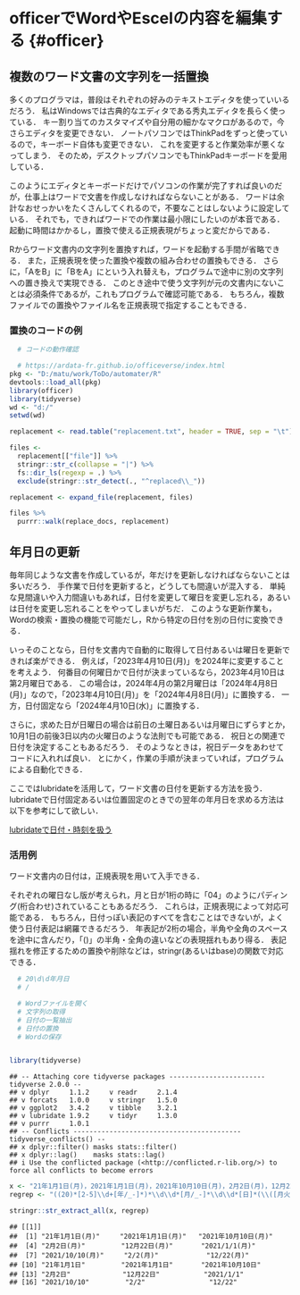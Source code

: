 # officerでWordやEscelの内容を編集する {#officer}

<!--
<a href=""></a>
[Preface](#)
-->


## 複数のワード文書の文字列を一括置換

多くのプログラマは，普段はそれぞれの好みのテキストエディタを使っていいるだろう．
私はWindowsでは古典的なエディタである秀丸エディタを長らく使っている．
キー割り当てのカスタマイズや自分用の細かなマクロがあるので，今さらエディタを変更できない．
ノートパソコンではThinkPadをずっと使っているので，キーボード自体も変更できない．
これを変更すると作業効率が悪くなってしまう．
そのため，デスクトップパソコンでもThinkPadキーボードを愛用している．

このようにエディタとキーボードだけでパソコンの作業が完了すれば良いのだが，仕事上はワードで文書を作成しなければならないことがある．
ワードは余計なおせっかいをたくさんしてくれるので，不要なことはしないように設定している．
それでも，できればワードでの作業は最小限にしたいのが本音である．
起動に時間はかかるし，置換で使える正規表現がちょっと変だからである．

Rからワード文書内の文字列を置換すれば，ワードを起動する手間が省略できる．
また，正規表現を使った置換や複数の組み合わせの置換もできる．
さらに，「AをB」に「BをA」にという入れ替えも，プログラムで途中に別の文字列への置き換えで実現できる．
このとき途中で使う文字列が元の文書内にないことは必須条件であるが，これもプログラムで確認可能である．
もちろん，複数ファイルでの置換やファイル名を正規表現で指定することもできる．

<!--
  # なお，VBAでマクロを使えば，複数ファイルの文字列置ができる．
  # その場合，1つの組み合わせだけでなく，複数の組み合わせの置換もできるだろう．
  # VBAのマクロと同様のことをRから実行してみる．
-->

### 置換のコードの例




```r
  # コードの動作確認

  # https://ardata-fr.github.io/officeverse/index.html
pkg <- "D:/matu/work/ToDo/automater/R"
devtools::load_all(pkg)
library(officer)
library(tidyverse)
wd <- "d:/"
setwd(wd)

replacement <- read.table("replacement.txt", header = TRUE, sep = "\t")

files <- 
  replacement[["file"]] %>%
  stringr::str_c(collapse = "|") %>%
  fs::dir_ls(regexp = .) %>%
  exclude(stringr::str_detect(., "^replaced\\_"))

replacement <- expand_file(replacement, files)

files %>%
  purrr::walk(replace_docs, replacement)
```

## 年月日の更新

毎年同じような文書を作成しているが，年だけを更新しなければならないことは多いだろう．
手作業で日付を更新すると，どうしても間違いが混入する．
単純な見間違いや入力間違いもあれば，日付を変更して曜日を変更し忘れる，あるいは日付を変更し忘れることをやってしまいがちだ．
このような更新作業も，Wordの検索・置換の機能で可能だし，Rから特定の日付を別の日付に変換できる．

いっそのことなら，日付を文書内で自動的に取得して日付あるいは曜日を更新できれば楽ができる．
例えば，「2023年4月10日(月)」を2024年に変更することを考えよう．
何番目の何曜日かで日付が決まっているなら，2023年4月10日は第2月曜日である．
この場合は，2024年4月の第2月曜日は「2024年4月8日(月)」なので，「2023年4月10日(月)」を「2024年4月8日(月)」に置換する．
一方，日付固定なら「2024年4月10日(水)」に置換する．

<!--
日付(月日)を固定したい場合であれば，曜日のみ変更すれば良いので分かりやすい．
曜日を固定したい場合は「10月の第2日曜日」のように法則がきっちりとしていれば，プログラムは簡単である．
-->

さらに，求めた日が日曜日の場合は前日の土曜日あるいは月曜日にずらすとか，10月1日の前後3日以内の火曜日のような法則でも可能である．
祝日との関連で日付を決定することもあるだろう．
そのようなときは，祝日データをあわせてコードに入れれば良い．
とにかく，作業の手順が決まっていれば，プログラムによる自動化できる．


ここではlubridateを活用して，ワード文書の日付を更新する方法を扱う．
lubridateで日付固定あるいは位置固定のときでの翌年の年月日を求める方法は以下を参考にして欲しい．

[lubridateで日付・時刻を扱う](#lubridate)


### 活用例

ワード文書内の日付は，正規表現を用いて入手できる．

それぞれの曜日なし版が考えられ，月と日が1桁の時に「04」のようにパディング(桁合わせ)されていることもあるだろう．
これらは，正規表現によって対応可能である．
もちろん，日付っぽい表記のすべてを含むことはできないが，よく使う日付表記は網羅できるだろう．
年表記が2桁の場合，半角や全角のスペースを途中に含んだり，「()」の半角・全角の違いなどの表現揺れもあり得る．
表記揺れを修正するための置換や削除などは，stringr(あるいはbase)の関数で対応できる．




```r
  # 20\d\d年月日
  # /

  # Wordファイルを開く
  # 文字列の取得
  # 日付の一覧抽出
  # 日付の置換
  # Wordの保存


library(tidyverse)
```

```
## -- Attaching core tidyverse packages ------------------------ tidyverse 2.0.0 --
## v dplyr     1.1.2     v readr     2.1.4
## v forcats   1.0.0     v stringr   1.5.0
## v ggplot2   3.4.2     v tibble    3.2.1
## v lubridate 1.9.2     v tidyr     1.3.0
## v purrr     1.0.1     
## -- Conflicts ------------------------------------------ tidyverse_conflicts() --
## x dplyr::filter() masks stats::filter()
## x dplyr::lag()    masks stats::lag()
## i Use the conflicted package (<http://conflicted.r-lib.org/>) to force all conflicts to become errors
```

```r
x <- "21年1月1日(月)，2021年1月1日(月)，2021年10月10日(月)，2月2日(月)，12月22日(月)，2021/1/1(月)，2021/10/10(月)，2/2(月)，12/22(月)，21年1月1日，2021年1月1日，2021年10月10日，2月2日，12月22日，2021/1/1，2021/10/10，2/2，12/22"
regrep <- "((20)*[2-5]\\d+[年/_-]*)*\\d\\d*[月/_-]*\\d\\d*[日]*(\\([月火水木金土日]\\))*"

stringr::str_extract_all(x, regrep)
```

```
## [[1]]
##  [1] "21年1月1日(月)"     "2021年1月1日(月)"   "2021年10月10日(月)"
##  [4] "2月2日(月)"         "12月22日(月)"       "2021/1/1(月)"      
##  [7] "2021/10/10(月)"     "2/2(月)"            "12/22(月)"         
## [10] "21年1月1日"         "2021年1月1日"       "2021年10月10日"    
## [13] "2月2日"             "12月22日"           "2021/1/1"          
## [16] "2021/10/10"         "2/2"                "12/22"
```


